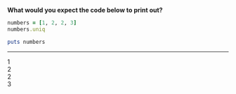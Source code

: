 **What would you expect the code below to print out?**
```ruby
numbers = [1, 2, 2, 3]
numbers.uniq

puts numbers
```
***
1  
2  
2  
3